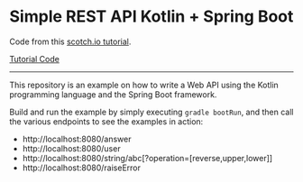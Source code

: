 Simple REST API Kotlin + Spring Boot
====================================

Code from this [scotch.io tutorial](https://scotch.io/@grahamcox82/how-to-build-a-simple-rest-api-with-kotlin-and-spring-boot).

[Tutorial Code](https://github.com/sazzer/kotlin-with-spring-boot)

---

This repository is an example on how to write a Web API using the Kotlin programming language and the Spring Boot framework.

Build and run the example by simply executing `gradle bootRun`, and then call the various endpoints to see the examples in action:

* http://localhost:8080/answer
* http://localhost:8080/user
* http://localhost:8080/string/abc[?operation=[reverse,upper,lower]]
* http://localhost:8080/raiseError

